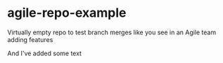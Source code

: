 # agile-repo-example
Virtually empty repo to test branch merges like you see in an Agile team adding features

And I've added some text